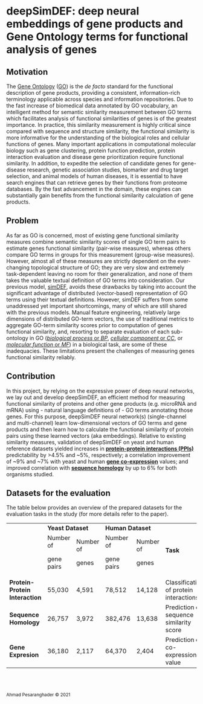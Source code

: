 # deepSimDEF: deep neural embeddings of gene products and Gene Ontology terms for functional analysis of genes

## Motivation

The [Gene Ontology](http://www.geneontology.org/) ([GO](http://www.geneontology.org/)) is the _de facto_ standard for the functional description of gene products, providing a consistent, information-rich terminology applicable across species and information repositories. Due to the fast increase of biomedical data annotated by GO vocabulary, an intelligent method for semantic similarity measurement between GO terms which facilitates analysis of functional similarities of genes is of the greatest importance. In practice, this similarity measurement is highly critical since compared with sequence and structure similarity, the functional similarity is more informative for the understanding of the biological roles and cellular functions of genes. Many important applications in computational molecular biology such as gene clustering, protein function prediction, protein interaction evaluation and disease gene prioritization require functional similarity. In addition, to expedite the selection of candidate genes for gene-disease research, genetic association studies, biomarker and drug target selection, and animal models of human diseases, it is essential to have search engines that can retrieve genes by their functions from proteome databases. By the fast advancement in the domain, these engines can substantially gain benefits from the functional similarity calculation of gene products.

## Problem

As far as GO is concerned, most of existing gene functional similarity measures combine semantic similarity scores of single GO term pairs to estimate genes functional similarity (pair-wise measures), whereas others compare GO terms in groups for this measurement (group-wise measures). However, almost all of these measures are strictly dependent on the ever-changing topological structure of GO; they are very slow and extremely task-dependent leaving no room for their generalization, and none of them takes the valuable textual definition of GO terms into consideration. Our previous model, [simDEF](https://github.com/ahmadpgh/simDEF), avoids these drawbacks by taking into account the significant advantage of distributed (vector-based) representation of GO terms using their textual definitions. However, simDEF suffers from some unaddressed yet important shortcomings, many of which are still shared with the previous models. Manual feature engineering, relatively large dimensions of distributed GO-term vectors, the use of traditional metrics to aggregate GO-term similarity scores prior to computation of genes functional similarity, and, resorting to separate evaluation of each sub-ontology in GO ([_biological process_ or _BP_](http://geneontology.org/page/biological-process-ontology-guidelines), [_cellular component_ or _CC_](http://geneontology.org/page/cellular-component-ontology-guidelines), or [_molecular function_ or _MF_](http://geneontology.org/page/molecular-function-ontology-guidelines)) in a biological task, are some of these inadequacies. These limitations present the challenges of measuring genes functional similarity reliably.

## Contribution

In this project, by relying on the expressive power of deep neural networks, we lay out and develop deepSimDEF, an efficient method for measuring functional similarity of proteins and other gene products (e.g. microRNA and mRNA) using - natural language definitions of - GO terms annotating those genes. For this purpose, deepSimDEF neural network(s) (single-channel and multi-channel) learn low-dimensional vectors of GO terms and gene products and then learn how to calculate the functional similarity of protein pairs using these learned vectors (aka embeddings). Relative to existing similarity measures, validation of deepSimDEF on yeast and human reference datasets yielded increases in [**protein-protein interactions (PPIs)**](https://en.wikipedia.org/wiki/Protein%E2%80%93protein_interaction) predictability by >4.5% and ~5%, respectively; a correlation improvement of ~9% and ~7% with yeast and human [**gene co-expression**](https://en.wikipedia.org/wiki/Gene_expression) values; and improved correlation with [**sequence homology**](https://en.wikipedia.org/wiki/Sequence_homology) by up to 6% for both organisms studied.

## Datasets for the evaluation

The table below provides an overview of the prepared datasets for the evaluation tasks in the study (for more details refer to the paper). 

<table>
  <tr>
   <td>
   </td>
   <td colspan="2" ><strong>Yeast Dataset</strong>
   </td>
   <td colspan="2" ><strong>Human Dataset</strong>
   </td>
   <td rowspan="2" colspan="2" ><strong>Task</strong>
   </td>
  </tr>
  <tr>
   <td>
   </td>
   <td>Number of
<p>
gene pairs
   </td>
   <td>Number of
<p>
genes
   </td>
   <td>Number of
<p>
gene pairs
   </td>
   <td>Number of
<p>
genes
   </td>
  </tr>
  <tr>
   <td><strong>Protein-Protein Interaction</strong>
   </td>
   <td>55,030
   </td>
   <td>4,591
   </td>
   <td>78,512
   </td>
   <td>14,128
   </td>
   <td colspan="2" >Classification of protein interactions
   </td>
  </tr>
  <tr>
   <td><strong>Sequence Homology</strong>
   </td>
   <td>26,757
   </td>
   <td>3,972
   </td>
   <td>382,476
   </td>
   <td>13,638
   </td>
   <td colspan="2" >Prediction of sequence similarity score
   </td>
  </tr>
  <tr>
   <td><strong>Gene Expresion</strong>
   </td>
   <td>36,180
   </td>
   <td>2,117
   </td>
   <td>64,370
   </td>
   <td>2,404
   </td>
   <td colspan="2" >Prediction of co-expression value
   </td>
  </tr>
</table>

<br>
<br>

<sub>Ahmad Pesaranghader © 2021</sub>
